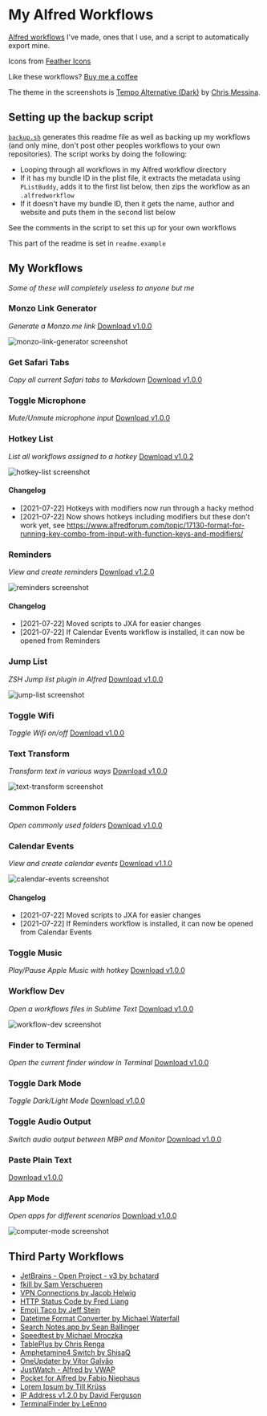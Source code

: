 # My Alfred Workflows

[Alfred workflows](https://www.alfredapp.com/workflows/) I've made, ones that I use, and a script to automatically export mine.

Icons from [Feather Icons](https://feathericons.com)

Like these workflows? [Buy me a coffee](https://monzo.me/robbknight)

The theme in the screenshots is [Tempo Alternative (Dark)](https://github.com/chrismessina/alfred-theme-tempo#tempo-alternative-dark) by [Chris Messina](https://github.com/chrismessina).

## Setting up the backup script

[`backup.sh`](backup.sh) generates this readme file as well as backing up my workflows (and only mine, don't post other peoples workflows to your own repositories). The script works by doing the following:

- Looping through all workflows in my Alfred workflow directory
- If it has my bundle ID in the plist file, it extracts the metadata using `PListBuddy`, adds it to the first list below, then zips the workflow as an `.alfredworkflow`
- If it doesn't have my bundle ID, then it gets the name, author and website and puts them in the second list below

See the comments in the script to set this up for your own workflows

This part of the readme is set in `readme.example`

## My Workflows

 _Some of these will completely useless to anyone but me_ 

 ### Monzo Link Generator

_Generate a Monzo.me link_ [Download v1.0.0](workflows/monzo-link-generator) 

 ![monzo-link-generator screenshot](https://raw.githubusercontent.com/rknightuk/alfred-workflows/putSourceOnGithub/workflows/monzo-link-generator/src/screenshot.png)

### Get Safari Tabs

_Copy all current Safari tabs to Markdown_ [Download v1.0.0](workflows/safari-tabs-markdown) 

### Toggle Microphone

_Mute/Unmute microphone input_ [Download v1.0.0](workflows/toggle-microphone) 

### Hotkey List

_List all workflows assigned to a hotkey_ [Download v1.0.2](workflows/hotkey-list) 

 ![hotkey-list screenshot](https://raw.githubusercontent.com/rknightuk/alfred-workflows/putSourceOnGithub/workflows/hotkey-list/src/screenshot.png)

 #### Changelog 

- [2021-07-22] Hotkeys with modifiers now run through a hacky method
- [2021-07-22] Now shows hotkeys including modifiers but these don't work yet, see https://www.alfredforum.com/topic/17130-format-for-running-key-combo-from-input-with-function-keys-and-modifiers/

### Reminders

_View and create reminders_ [Download v1.2.0](workflows/reminders) 

 ![reminders screenshot](https://raw.githubusercontent.com/rknightuk/alfred-workflows/putSourceOnGithub/workflows/reminders/src/screenshot.png)

 #### Changelog 

- [2021-07-22] Moved scripts to JXA for easier changes
- [2021-07-22] If Calendar Events workflow is installed, it can now be opened from Reminders

### Jump List

_ZSH Jump list plugin in Alfred_ [Download v1.0.0](workflows/jump-list) 

 ![jump-list screenshot](https://raw.githubusercontent.com/rknightuk/alfred-workflows/putSourceOnGithub/workflows/jump-list/src/screenshot.png)

### Toggle Wifi

_Toggle Wifi on/off_ [Download v1.0.0](workflows/toggle-wifi) 

### Text Transform

_Transform text in various ways_ [Download v1.0.0](workflows/text-transform) 

 ![text-transform screenshot](https://raw.githubusercontent.com/rknightuk/alfred-workflows/putSourceOnGithub/workflows/text-transform/src/screenshot.png)

### Common Folders

_Open commonly used folders_ [Download v1.0.0](workflows/common-folders) 

### Calendar Events

_View and create calendar events_ [Download v1.1.0](workflows/calendar-events) 

 ![calendar-events screenshot](https://raw.githubusercontent.com/rknightuk/alfred-workflows/putSourceOnGithub/workflows/calendar-events/src/screenshot.png)

 #### Changelog 

- [2021-07-22] Moved scripts to JXA for easier changes
- [2021-07-22] If Reminders workflow is installed, it can now be opened from Calendar Events

### Toggle Music

_Play/Pause Apple Music with hotkey_ [Download v1.0.0](workflows/toggle-music) 

### Workflow Dev

_Open a workflows files in Sublime Text_ [Download v1.0.0](workflows/workflow-dev) 

 ![workflow-dev screenshot](https://raw.githubusercontent.com/rknightuk/alfred-workflows/putSourceOnGithub/workflows/workflow-dev/src/screenshot.png)

### Finder to Terminal

_Open the current finder window in Terminal_ [Download v1.0.0](workflows/finder-to-terminal) 

### Toggle Dark Mode

_Toggle Dark/Light Mode_ [Download v1.0.0](workflows/toggle-dark-mode) 

### Toggle Audio Output

_Switch audio output between MBP and Monitor_ [Download v1.0.0](workflows/toggle-audio) 

### Paste Plain Text

 [Download v1.0.0](workflows/paste-plain-text) 

### App Mode

_Open apps for different scenarios_ [Download v1.0.0](workflows/computer-mode) 

 ![computer-mode screenshot](https://raw.githubusercontent.com/rknightuk/alfred-workflows/putSourceOnGithub/workflows/computer-mode/src/screenshot.png)


## Third Party Workflows

- [JetBrains - Open Project - v3 by bchatard](https://github.com/bchatard/alfred-jetbrains#readme) 
- [fkill by Sam Verschueren](https://github.com/SamVerschueren/alfred-fkill#readme) 
- [VPN Connections by Jacob Helwig](https://technosorcery.net) 
- [HTTP Status Code by Fred Liang](https://github.com/ilstar/http_status_code) 
- [Emoji Taco by Jeff Stein](https://github.com/jeeftor/EmojiTaco) 
- [Datetime Format Converter by Michael Waterfall](twitter.com/mwaterfall) 
- [Search Notes.app by Sean Ballinger](https://github.com/sballin/alfred-search-notes-app) 
- [Speedtest by Michael Mroczka](http://michaelmroczka.com/) 
- [TablePlus by Chris Renga](https://www.chrisrenga.com) 
- [Amphetamine4 Switch by ShisaQ](https://shisaq.github.io) 
- [OneUpdater by Vítor Galvão](http://vitorgalvao.com/) 
- [JustWatch - Alfred by VWAP](https://twitter.com/vinayw) 
- [Pocket for Alfred by Fabio Niephaus](https://github.com/fniephaus/alfred-pocket/) 
- [Lorem Ipsum by Till Krüss](https://till.im) 
- [IP Address v1.2.0 by David Ferguson](jdfwarrior.tumblr.com) 
- [TerminalFinder by LeEnno](http://www.ienno.de) 


